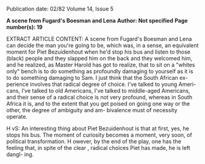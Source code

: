 Publication date: 02/82
Volume 14, Issue 5

**A scene from Fugard's Boesman and Lena**
**Author: Not specified**
**Page number(s): 19**

EXTRACT ARTICLE CONTENT:
A scene from Fugard's Boesman and Lena 
can decide the man you're going to be, 
which was, in a sense, an equivalent 
moment for Piet Bezuidenhout when 
he'd stop his bus and listen to those 
(black) people and they slapped him on 
the back and they welcomed him, and 
he realized, as Master Harold has got 
to realize, that to sit on a "whites only" 
bench is to do something as profoundly 
damaging to yourself as it is to do 
something damaging to Sam. I just 
think that the South African ex-
perience involves that radical degree of 
choice. I've talked to young Ameri-
cans, I've talked to old Americans, I've 
talked to middle-aged Americans, and 
their sense of a radical choice is not 
very profound, whereas in South 
Africa it is, and to the extent that you 
get poised on going one way or the 
other, the degree of ambiguity and am-
bivalence must of necessity operate. 

H vS: An interesting thing about Piet 
Bezuidenhout is that at first, yes, he 
stops his bus. The moment of curiosity 
becomes a moment, very soon, of 
political transformation. H owever, by 
the end of the play, one has the feeling 
that, in spite of the clear , radical 
choices Piet has made, he is left dangl-
ing.